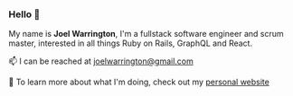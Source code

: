 ### Hello 👋

My name is <b>Joel Warrington</b>, I'm a fullstack software engineer and scrum master, interested in all things Ruby on Rails, GraphQL and React.

📫  I can be reached at [joelwarrington@gmail.com](mailto:joelwarrington@gmail.com)

🍎  To learn more about what I'm doing, check out my [personal website](https://joelw.dev)
